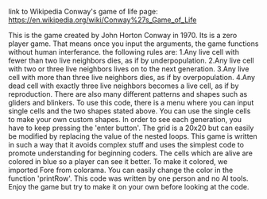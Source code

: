 link to Wikipedia Conway's game of life page: https://en.wikipedia.org/wiki/Conway%27s_Game_of_Life

This is the game created by John Horton Conway in 1970. Its is a zero player game. That means once you input the arguments, the game functions without human interferance. the following rules are:
1.Any live cell with fewer than two live neighbors dies, as if by underpopulation.
2.Any live cell with two or three live neighbors lives on to the next generation.
3.Any live cell with more than three live neighbors dies, as if by overpopulation.
4.Any dead cell with exactly three live neighbors becomes a live cell, as if by reproduction.
There are also many different patterns and shapes such as gliders and blinkers.
To use this code, there is a menu where you can input single cells and the two shapes stated above. 
You can use the single cells to make your own custom shapes.
In order to see each generation, you have to keep pressing the 'enter button'.
The grid is a 20x20 but can easily be modified by replacing the value of the nested loops.
This game is written in such a way that it avoids complex stuff and uses the simplest code to promote understanding for beginning coders.
The cells which are alive are colored in blue so a player can see it better.
To make it colored, we imported Fore from colorama. You can easily change the color in the function 'printRow'.
This code was written by one person and no AI tools.
Enjoy the game but try to make it on your own before looking at the code.
